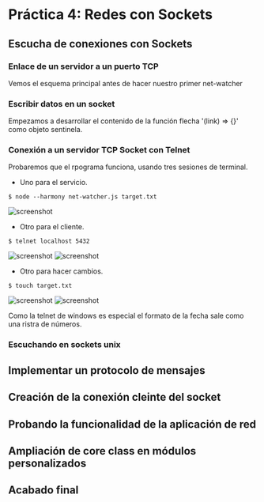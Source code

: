 # Práctica 4: Redes con Sockets

## Escucha de conexiones con Sockets
### Enlace de un servidor a un puerto TCP
Vemos el esquema principal antes de hacer nuestro primer net-watcher

### Escribir datos en un socket
Empezamos a desarrollar el contenido de la función flecha '(link) => {}' como objeto sentinela.

### Conexión a un servidor TCP Socket con Telnet
Probaremos que el rpograma funciona, usando tres sesiones de terminal.
* Uno para el servicio.
```console
$ node --harmony net-watcher.js target.txt
```
![screenshot](https://i.gyazo.com/0f2953f57b2e7133f115420245c98be2.png)
* Otro para el cliente.
```console
$ telnet localhost 5432
```
![screenshot](https://i.imgur.com/J4ikLoV.png)
![screenshot](https://i.gyazo.com/80f3b1c943e523970a4ea9e68686bd48.png)

* Otro para hacer cambios.
```console
$ touch target.txt
```
![screenshot](https://i.gyazo.com/d1d7a97eed00e612f43110c49aa35e79.png)
![screenshot](https://i.gyazo.com/fc72a87a525b45396773ba73c59baa38.png)

Como la telnet de windows es especial el formato de la fecha sale como una ristra de números.

### Escuchando en sockets unix


## Implementar un protocolo de mensajes
## Creación de la conexión cleinte del socket
## Probando la funcionalidad de la aplicación de red
## Ampliación de core class en módulos personalizados
## Acabado final
